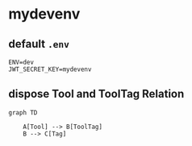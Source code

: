 # mydevenv

## default `.env`
```dotenv
ENV=dev
JWT_SECRET_KEY=mydevenv
```

## dispose Tool and ToolTag Relation
```mermaid
graph TD

    A[Tool] --> B[ToolTag]
    B --> C[Tag]
```